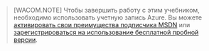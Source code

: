 
> [WACOM.NOTE]
> Чтобы завершить работу с этим учебником, необходимо использовать учетную запись Azure. Вы можете <a href="/ru-ru/pricing/member-offers/msdn-benefits-details/" target="_blank">активировать свои преимущества подписчика MSDN</a> или <a href="/ru-ru/pricing/free-trial/" target="_blank">зарегистрироваться на использование бесплатной пробной версии</a>.


